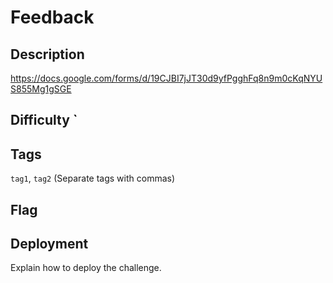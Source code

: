 # Feedback

## Description

https://docs.google.com/forms/d/19CJBI7jJT30d9yfPgghFq8n9m0cKqNYUS855Mg1gSGE

## Difficulty   `


## Tags

`tag1`, `tag2` (Separate tags with commas)

## Flag

<!-- `RECURSION{test_flag}` -->

## Deployment

Explain how to deploy the challenge.


